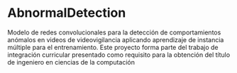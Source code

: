 # AbnormalDetection
Modelo de redes convolucionales para la detección de comportamientos anómalos en videos de videovigilancia aplicando aprendizaje de instancia múltiple para el entrenamiento. Este proyecto  forma parte del trabajo de integración curricular presentado como requisito para la obtención del título de ingeniero en ciencias de la computación
